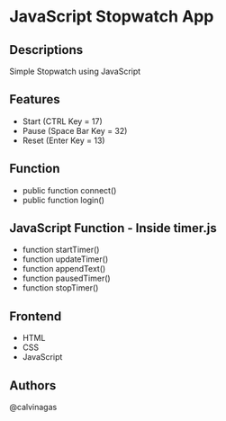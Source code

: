 # JavaScript Stopwatch App 

## Descriptions
Simple Stopwatch using JavaScript 

## Features
* Start (CTRL Key = 17) 
* Pause (Space Bar Key = 32)
* Reset (Enter Key = 13)

## Function
* public function connect()
* public function login()

## JavaScript Function - Inside timer.js
* function startTimer()
* function updateTimer()
* function appendText()
* function pausedTimer()
* function stopTimer()

## Frontend
* HTML
* CSS
* JavaScript

## Authors
@calvinagas
